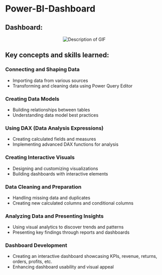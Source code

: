 # Power-BI-Dashboard
## Dashboard:
<div align="center">
  <img src = "https://github.com/Prajwalk09/Power-BI-Dashboard/blob/38d4b657c5a2a8d8e29e15680d530bdb6f3d04dd/Adventure%20Works%20Report.gif" alt="Description of GIF">
</div>

## Key concepts and skills learned: 
### Connecting and Shaping Data
- Importing data from various sources
- Transforming and cleaning data using Power Query Editor

### Creating Data Models
- Building relationships between tables
- Understanding data model best practices

### Using DAX (Data Analysis Expressions)
- Creating calculated fields and measures
- Implementing advanced DAX functions for analysis

### Creating Interactive Visuals
- Designing and customizing visualizations
- Building dashboards with interactive elements

### Data Cleaning and Preparation
- Handling missing data and duplicates
- Creating new calculated columns and conditional columns

### Analyzing Data and Presenting Insights
- Using visual analytics to discover trends and patterns
- Presenting key findings through reports and dashboards

### Dashboard Development
- Creating an interactive dashboard showcasing KPIs, revenue, returns, orders, profits, etc.
- Enhancing dashboard usability and visual appeal



